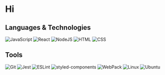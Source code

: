 # Hi
<!---
Eve profile is a ✨ special ✨ repository because its `README.md` (this file) appears on your GitHub profile.
You can click the Preview link to take a look at your changes.
--->
## Languages & Technologies
![JavaScript](https://img.shields.io/badge/-JavaScript-000?style=flat&logoColor=white&logo=javascript&color=404254)
![React](https://img.shields.io/badge/-React-000?style=flat&logoColor=white&logo=React&color=404254)
![NodeJS](https://img.shields.io/badge/-Node.js-000?style=flat&logoColor=white&logo=React&color=404254)
![HTML](https://img.shields.io/badge/-HTML-000?style=flat&logo=html5&logoColor=white&color=404254)
![CSS](https://img.shields.io/badge/-CSS-000?style=flat&logo=css3&logoColor=white&color=404254)

## Tools
![Git](https://img.shields.io/badge/-Git-000?style=flat&logo=git&logoColor=white&color=404254)
![Jest](https://img.shields.io/badge/-Jest-000?style=flat&logo=git&logoColor=white&color=404254)
![ESLint](https://img.shields.io/badge/-ESLint-000?style=flat&logo=git&logoColor=white&color=404254)
![styled-components](https://img.shields.io/badge/-styled--components-000?style=flat&logoColor=white&logo=styled-components&color=404254)
![WebPack](https://img.shields.io/badge/-Webpack-000?style=flat&logoColor=white&logo=Webpack&color=404254)
![Linux](https://img.shields.io/badge/-Linux-000?style=flat&logo=css3&logoColor=white&color=404254)
![Ubuntu](https://img.shields.io/badge/-Ubuntu-000?style=flat&logo=css3&logoColor=white&color=404254)
<!--
## Status
[![Zeyi's GitHub stats](https://github-readme-stats.vercel.app/api?username=Eveieve&rank_icon=github)](https://github.com/Eveieve/github-readme-stats)
--->

